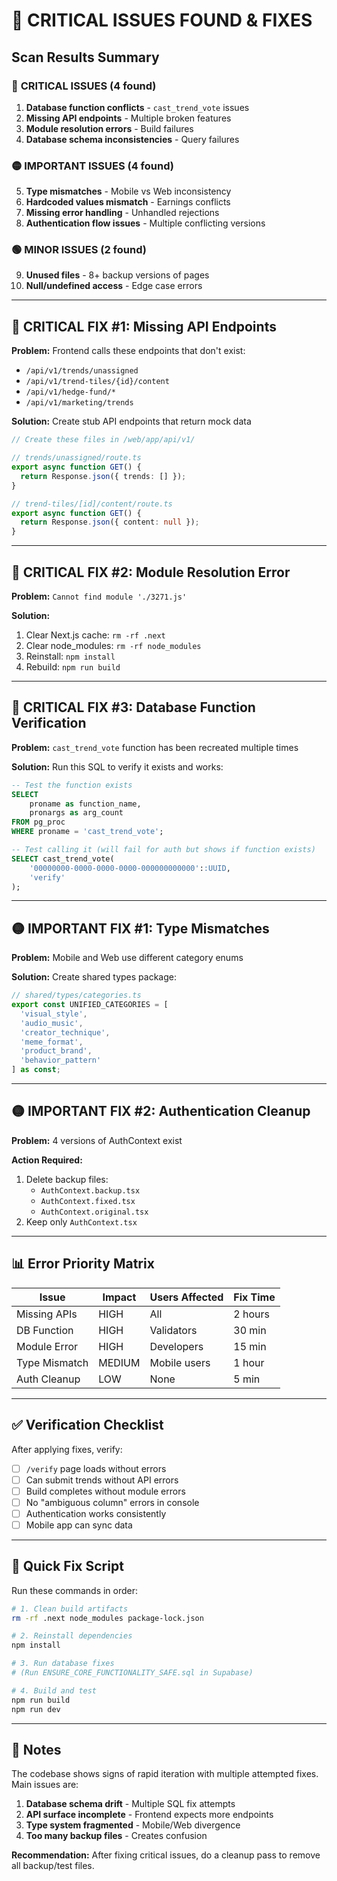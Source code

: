# 🚨 CRITICAL ISSUES FOUND & FIXES

## Scan Results Summary

### 🔴 **CRITICAL ISSUES (4 found)**
1. **Database function conflicts** - `cast_trend_vote` issues
2. **Missing API endpoints** - Multiple broken features
3. **Module resolution errors** - Build failures
4. **Database schema inconsistencies** - Query failures

### 🟡 **IMPORTANT ISSUES (4 found)**
5. **Type mismatches** - Mobile vs Web inconsistency
6. **Hardcoded values mismatch** - Earnings conflicts
7. **Missing error handling** - Unhandled rejections
8. **Authentication flow issues** - Multiple conflicting versions

### 🟢 **MINOR ISSUES (2 found)**
9. **Unused files** - 8+ backup versions of pages
10. **Null/undefined access** - Edge case errors

---

## 🔴 CRITICAL FIX #1: Missing API Endpoints

**Problem:** Frontend calls these endpoints that don't exist:
- `/api/v1/trends/unassigned`
- `/api/v1/trend-tiles/{id}/content`
- `/api/v1/hedge-fund/*`
- `/api/v1/marketing/trends`

**Solution:** Create stub API endpoints that return mock data

```typescript
// Create these files in /web/app/api/v1/

// trends/unassigned/route.ts
export async function GET() {
  return Response.json({ trends: [] });
}

// trend-tiles/[id]/content/route.ts
export async function GET() {
  return Response.json({ content: null });
}
```

---

## 🔴 CRITICAL FIX #2: Module Resolution Error

**Problem:** `Cannot find module './3271.js'`

**Solution:** 
1. Clear Next.js cache: `rm -rf .next`
2. Clear node_modules: `rm -rf node_modules`
3. Reinstall: `npm install`
4. Rebuild: `npm run build`

---

## 🔴 CRITICAL FIX #3: Database Function Verification

**Problem:** `cast_trend_vote` function has been recreated multiple times

**Solution:** Run this SQL to verify it exists and works:

```sql
-- Test the function exists
SELECT 
    proname as function_name,
    pronargs as arg_count
FROM pg_proc 
WHERE proname = 'cast_trend_vote';

-- Test calling it (will fail for auth but shows if function exists)
SELECT cast_trend_vote(
    '00000000-0000-0000-0000-000000000000'::UUID,
    'verify'
);
```

---

## 🟡 IMPORTANT FIX #1: Type Mismatches

**Problem:** Mobile and Web use different category enums

**Solution:** Create shared types package:

```typescript
// shared/types/categories.ts
export const UNIFIED_CATEGORIES = [
  'visual_style',
  'audio_music', 
  'creator_technique',
  'meme_format',
  'product_brand',
  'behavior_pattern'
] as const;
```

---

## 🟡 IMPORTANT FIX #2: Authentication Cleanup

**Problem:** 4 versions of AuthContext exist

**Action Required:**
1. Delete backup files:
   - `AuthContext.backup.tsx`
   - `AuthContext.fixed.tsx`
   - `AuthContext.original.tsx`
2. Keep only `AuthContext.tsx`

---

## 📊 Error Priority Matrix

| Issue | Impact | Users Affected | Fix Time |
|-------|--------|---------------|----------|
| Missing APIs | HIGH | All | 2 hours |
| DB Function | HIGH | Validators | 30 min |
| Module Error | HIGH | Developers | 15 min |
| Type Mismatch | MEDIUM | Mobile users | 1 hour |
| Auth Cleanup | LOW | None | 5 min |

---

## ✅ Verification Checklist

After applying fixes, verify:

- [ ] `/verify` page loads without errors
- [ ] Can submit trends without API errors
- [ ] Build completes without module errors
- [ ] No "ambiguous column" errors in console
- [ ] Authentication works consistently
- [ ] Mobile app can sync data

---

## 🔧 Quick Fix Script

Run these commands in order:

```bash
# 1. Clean build artifacts
rm -rf .next node_modules package-lock.json

# 2. Reinstall dependencies
npm install

# 3. Run database fixes
# (Run ENSURE_CORE_FUNCTIONALITY_SAFE.sql in Supabase)

# 4. Build and test
npm run build
npm run dev
```

---

## 📝 Notes

The codebase shows signs of rapid iteration with multiple attempted fixes. Main issues are:

1. **Database schema drift** - Multiple SQL fix attempts
2. **API surface incomplete** - Frontend expects more endpoints
3. **Type system fragmented** - Mobile/Web divergence
4. **Too many backup files** - Creates confusion

**Recommendation:** After fixing critical issues, do a cleanup pass to remove all backup/test files.